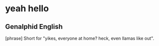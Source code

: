 # yeah hello
## Genalphid English

[phrase] Short for "yikes, everyone at home? heck, even llamas like out".
